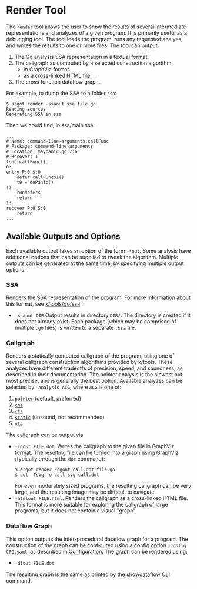 
# Render Tool

The `render` tool allows the user to show the results of several intermediate representations and analyzes of a given program. It is primarily useful as a debugging tool. The tool loads the program, runs any requested analyes, and writes the results to one or more files. The tool can output:

1. The Go analysis SSA representation in a textual format.
2. The callgraph as computed by a selected construction algorithm:
    - in GraphViz format.
    - as a cross-linked HTML file.
3. The cross function dataflow graph.

For example, to dump the SSA to a folder `ssa`:

```
$ argot render -ssaout ssa file.go
Reading sources
Generating SSA in ssa
```

Then we could find, in ssa/main.ssa:

```
...
# Name: command-line-arguments.callFunc
# Package: command-line-arguments
# Location: maypanic.go:7:6
# Recover: 1
func callFunc():
0:                                                                entry P:0 S:0
	defer callFunc$1()
	t0 = doPanic()                                                       ()
	rundefers
	return
1:                                                              recover P:0 S:0
	return
...
```

## Available Outputs and Options
Each available output takes an option of the form `-*out`. Some analysis have additional options that can be supplied to tweak the algorithm. Multiple outputs can be generated at the same time, by specifying multiple output options.

### SSA
Renders the SSA representation of the program. For more information about this format, see [x/tools/go/ssa](https://pkg.go.dev/golang.org/x/tools/go/ssa).
- `-ssaout DIR` Output results in directory `DIR/`. The directory is created if it does not already exist. Each package (which may be comprised of multiple `.go` files) is written to a separate `.ssa` file.

### Callgraph
Renders a statically computed callgraph of the program, using one of several callgraph construction algorithms provided by x/tools. These analyzes have different tradeoffs of precision, speed, and soundness, as described in their documentation. The pointer analysis is the slowest but most precise, and is generally the best option. Available analyzes can be selected by `-analysis ALG`, where `ALG` is one of:
1. [`pointer`](https://pkg.go.dev/golang.org/x/tools/go/pointer) (default, preferred)
2. [`cha`](https://pkg.go.dev/golang.org/x/tools/go/callgraph/cha)
3. [`rta`](https://pkg.go.dev/golang.org/x/tools/go/callgraph/rta)
4. [`static`](https://pkg.go.dev/golang.org/x/tools/go/callgraph/static) (unsound, not recommended)
5. [`vta`](https://pkg.go.dev/golang.org/x/tools/go/callgraph/vta)

The callgraph can be output via:

- `-cgout FILE.dot`. Writes the callgraph to the given file in GraphViz format. The resulting file can be turned into a graph using GraphViz (typically through the `dot` command):
    ```
    $ argot render -cgout call.dot file.go
    $ dot -Tsvg -o call.svg call.dot
    ```
    For even moderately sized programs, the resulting callgraph can be very large, and the resulting image may be difficult to navigate.
- `-htmlout FILE.html`. Renders the callgraph as a cross-linked HTML file. This format is more suitable for exploring the callgraph of large programs, but it does not contain a visual "graph".

### Dataflow Graph
This option outputs the inter-procedural dataflow graph for a program. The construction of the graph can be configured using a config option `-config CFG.yaml`, as described in [Configuration](DESIGN.md#configuration). The graph can be rendered using:
- `-dfout FILE.dot`

The resulting graph is the same as printed by the [showdataflow](argot-cli.md#showdataflow) CLI command.

